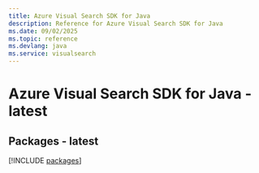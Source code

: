 ```yaml
---
title: Azure Visual Search SDK for Java
description: Reference for Azure Visual Search SDK for Java
ms.date: 09/02/2025
ms.topic: reference
ms.devlang: java
ms.service: visualsearch
---
```

# Azure Visual Search SDK for Java - latest
## Packages - latest
[!INCLUDE [packages](visual-search-index.md)]